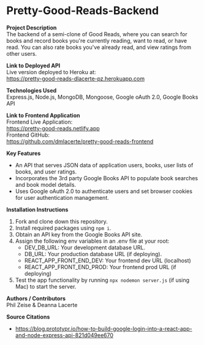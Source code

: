 # Pretty-Good-Reads-Backend

**Project Description**<br />
The backend of a semi-clone of Good Reads, where you can search for books and record books you're currently reading, want to read, or have read. You can also rate books you've already read, and view ratings from other users.

**Link to Deployed API**<br />
Live version deployed to Heroku at:<br /> https://pretty-good-reads-dlacerte-pz.herokuapp.com

**Technologies Used**<br />
Express.js, Node.js, MongoDB, Mongoose, Google oAuth 2.0, Google Books API

**Link to Frontend Application**<br />
Frontend Live Application:<br /> https://pretty-good-reads.netlify.app<br />
Frontend GitHub:<br /> https://github.com/dmlacerte/pretty-good-reads-frontend

**Key Features**<br />
- An API that serves JSON data of application users, books, user lists of books, and user ratings. 
- Incorporates the 3rd party Google Books API to populate book searches and book model details.
- Uses Google oAuth 2.0 to authenticate users and set browser cookies for user authentication management. 

**Installation Instructions**<br />
1. Fork and clone down this repository.
2. Install required packages using `npm i`.
3. Obtain an API key from the Google Books API site. 
4. Assign the following env variables in an .env file at your root:
    - DEV_DB_URL: Your development database URL.
    - DB_URL: Your production database URL (if deploying).
    - REACT_APP_FRONT_END_DEV: Your frontend dev URL (localhost)
    - REACT_APP_FRONT_END_PROD: Your frontend prod URL (if deploying)
5. Test the app functionality by running `npx nodemon server.js` (if using Mac) to start the server. 

**Authors / Contributors**<br />
Phil Zeise & Deanna Lacerte

**Source Citations**<br />
- https://blog.prototypr.io/how-to-build-google-login-into-a-react-app-and-node-express-api-821d049ee670
